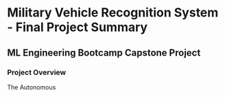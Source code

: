 # Military Vehicle Recognition System - Final Project Summary

## ML Engineering Bootcamp Capstone Project

### Project Overview

The Autonomous
